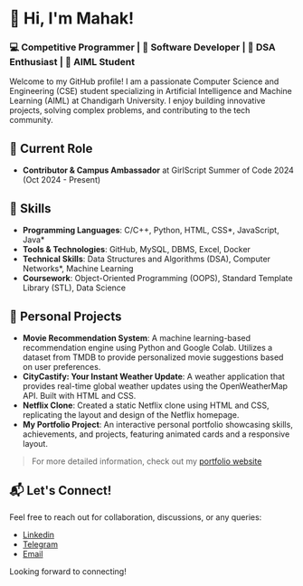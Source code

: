 # 👋 Hi, I'm Mahak!

### 💻 Competitive Programmer | 🚀 Software Developer | 🎯 DSA Enthusiast | 🤖 AIML Student

Welcome to my GitHub profile! I am a passionate Computer Science and Engineering (CSE) student specializing in Artificial Intelligence and Machine Learning (AIML) at Chandigarh University. I enjoy building innovative projects, solving complex problems, and contributing to the tech community.

## 🔭 Current Role
- **Contributor & Campus Ambassador** at GirlScript Summer of Code 2024 (Oct 2024 - Present)

## 🚀 Skills
- **Programming Languages**: C/C++, Python, HTML, CSS*, JavaScript, Java*
- **Tools & Technologies**:  GitHub, MySQL, DBMS, Excel, Docker
- **Technical Skills**: Data Structures and Algorithms (DSA), Computer Networks*, Machine Learning
- **Coursework**: Object-Oriented Programming (OOPS), Standard Template Library (STL), Data Science
 

## 📂 Personal Projects
- **Movie Recommendation System**: A machine learning-based recommendation engine using Python and Google Colab. Utilizes a dataset from TMDB to provide personalized movie suggestions based on user preferences.
- **CityCastify: Your Instant Weather Update**: A weather application that provides real-time global weather updates using the OpenWeatherMap API. Built with HTML and CSS.
- **Netflix Clone**: Created a static Netflix clone using HTML and CSS, replicating the layout and design of the Netflix homepage.
- **My Portfolio Project**: An interactive personal portfolio showcasing skills, achievements, and projects, featuring animated cards and a responsive layout.

> For more detailed information, check out my [portfolio website ](https://mahak-codes.github.io/Mahak-Portfolio/)


## 📬 Let's Connect!
Feel free to reach out for collaboration, discussions, or any queries:
-  [Linkedin](https://www.linkedin.com/in/mahak-in/)
-  [Telegram](https://t.me/Mahak_22BAI71404)
-  [Email](mailto:mahakg2311@gmail.com)

Looking forward to connecting!
